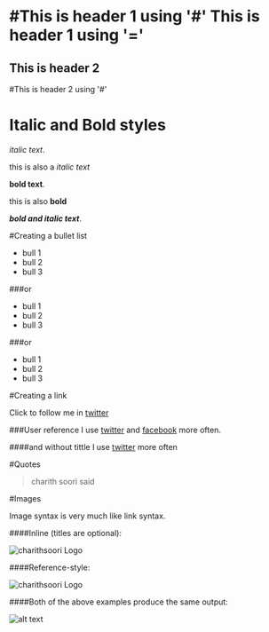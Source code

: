 #This is header 1 using '#'
This is header 1 using '='
========

This is header 2
--------
#This is header 2 using '#'

# Italic and Bold styles

*italic text*.

this is also a _italic text_

**bold text**.

this is also __bold__


***bold and italic text***.





#Creating a bullet list

* bull 1  
* bull 2  
* bull 3

###or

+   bull 1 
+   bull 2
+   bull 3

###or

-   bull 1
-   bull 2
-   bull 3


#Creating a link

Click to follow me in [twitter](www.twitter.com/charithsoori)

###User reference
I use [twitter][1] and [facebook][2] more often.

[1]: http://twitter.com/charithsoori    "tweeting"
[2]: http://facebook.com/charithsoori    "fb"

####and without tittle
I use [twitter][tweet] more often

[tweet]:http://twitter.com/charithsoori


#Quotes
>charith soori said


#Images

Image syntax is very much like link syntax.

####Inline (titles are optional):


![charithsoori Logo](http://a1.twimg.com/profile_images/816654345/soori_2x2_.jpg "soori")

####Reference-style:

![charithsoori Logo][id]

[id]: http://a1.twimg.com/profile_images/816654345/soori_2x2_.jpg "soori"

####Both of the above examples produce the same output:

<img src="http://a1.twimg.com/profile_images/816654345/soori_2x2_.jpg" alt="alt text" title="soori" />




